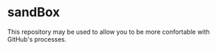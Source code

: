 # sandBox

This repository may be used to allow you to be more confortable with GitHub's processes.
